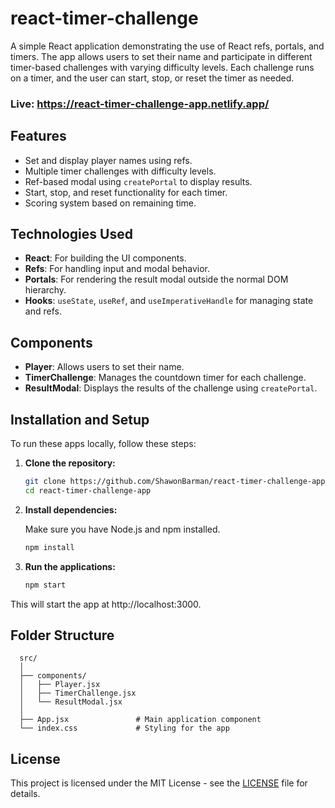 # react-timer-challenge
A simple React application demonstrating the use of React refs, portals, and timers. The app allows users to set their name and participate in different timer-based challenges with varying difficulty levels. Each challenge runs on a timer, and the user can start, stop, or reset the timer as needed.

### Live: https://react-timer-challenge-app.netlify.app/

## Features
- Set and display player names using refs.
- Multiple timer challenges with difficulty levels.
- Ref-based modal using `createPortal` to display results.
- Start, stop, and reset functionality for each timer.
- Scoring system based on remaining time.

## Technologies Used
- **React**: For building the UI components.
- **Refs**: For handling input and modal behavior.
- **Portals**: For rendering the result modal outside the normal DOM hierarchy.
- **Hooks**: `useState`, `useRef`, and `useImperativeHandle` for managing state and refs.

## Components
- **Player**: Allows users to set their name.
- **TimerChallenge**: Manages the countdown timer for each challenge.
- **ResultModal**: Displays the results of the challenge using `createPortal`.

## Installation and Setup

To run these apps locally, follow these steps:

1. **Clone the repository:**

   ```bash
   git clone https://github.com/ShawonBarman/react-timer-challenge-app.git
   cd react-timer-challenge-app
   ```

2. **Install dependencies:**

   Make sure you have Node.js and npm installed.

   ```bash
   npm install
   ```

3. **Run the applications:**

   ```bash
   npm start
   ```

This will start the app at http://localhost:3000.

## Folder Structure

```
  src/
  │
  ├── components/
  │   ├── Player.jsx
  │   ├── TimerChallenge.jsx
  │   └── ResultModal.jsx
  │
  ├── App.jsx               # Main application component
  └── index.css             # Styling for the app
```

## License

This project is licensed under the MIT License - see the [LICENSE](LICENSE) file for details.
